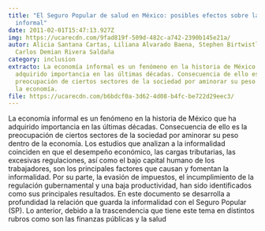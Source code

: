 ```yaml
---
title: "El Seguro Popular de salud en México: posibles efectos sobre la economía
  informal"
date: 2011-02-01T15:47:13.927Z
img: https://ucarecdn.com/9fad819f-509d-482c-a742-2390b145e21a/
autor: Alicia Santana Cartas, Liliana Alvarado Baena, Stephen Birtwistle y
  Carlos Demian Rivera Saldaña
category: inclusion
extracto: La economía informal es un fenómeno en la historia de México que ha
  adquirido importancia en las últimas décadas. Consecuencia de ello es la
  preocupación de ciertos sectores de la sociedad por aminorar su peso dentro de
  la economía.
file: https://ucarecdn.com/b6bdcf0a-3d62-4d08-b4fc-be722d29eec3/
---
```

<!--StartFragment-->

La economía informal es un fenómeno en la historia de México que ha adquirido importancia en las últimas décadas. Consecuencia de ello es la preocupación de ciertos sectores de la sociedad por aminorar su peso dentro de la economía. Los estudios que analizan a la informalidad coinciden en que el desempeño económico, las cargas tributarias, las excesivas regulaciones, así como el bajo capital humano de los trabajadores, son los principales factores que causan y fomentan la informalidad. Por su parte, la evasión de impuestos, el incumplimiento de la regulación gubernamental y una baja productividad, han sido identificados como sus principales resultados. En este documento se desarrolla a profundidad la relación que guarda la informalidad con el Seguro Popular (SP). Lo anterior, debido a la trascendencia que tiene este tema en distintos rubros como son las finanzas públicas y la salud

<!--EndFragment-->
